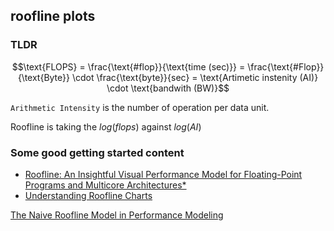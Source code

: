 ## roofline plots

### TLDR
$$\text{FLOPS} = \frac{\text{#flop}}{\text{time (sec)}} = \frac{\text{#Flop}}{\text{Byte}} \cdot \frac{\text{byte}}{sec} = \text{Artimetic instenity (AI)} \cdot  \text{bandwith (BW)}$$

`Arithmetic Intensity` is the number of operation per data unit. 

Roofline is taking the $log(flops)$ against $log(AI)$


### Some good getting started content
- [Roofline: An Insightful Visual Performance Model for Floating-Point Programs and Multicore Architectures*](https://people.eecs.berkeley.edu/~kubitron/cs252/handouts/papers/RooflineVyNoYellow.pdf)
- [Understanding Roofline Charts](https://www.telesens.co/2018/07/26/understanding-roofline-charts/)

[The Naive Roofline Model in Performance Modeling](https://peterchng.com/blog/2024/08/29/the-naive-roofline-model-in-performance-modeling/)

